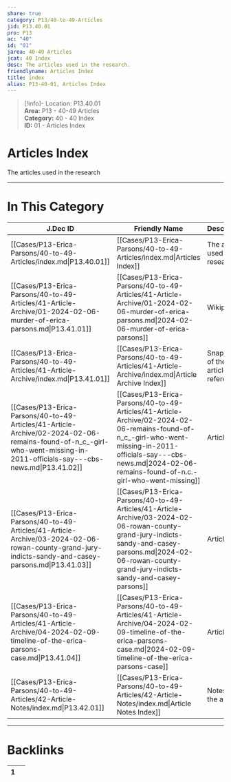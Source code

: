 ```yaml
---  
share: true  
category: P13/40-to-49-Articles  
jid: P13.40.01  
pro: P13  
ac: "40"  
id: "01"  
jarea: 40-49 Articles  
jcat: 40 Index  
desc: The articles used in the research.  
friendlyname: Articles Index  
title: index  
alias: P13-40-01, Articles Index  
---  
```

  
>[!info]- Location: P13.40.01  
>**Area:** P13 - 40-49 Articles  
>**Category:** 40 - 40 Index  
>**ID:** 01 - Articles Index  
  
# Articles Index  
  
The articles used in the research  
  
  
  
---  
# In This Category  
  
| J.Dec ID                                                                                                                                                                  | Friendly Name                                                                                                                                                                                                          | Description                           |  
| ------------------------------------------------------------------------------------------------------------------------------------------------------------------------- | ---------------------------------------------------------------------------------------------------------------------------------------------------------------------------------------------------------------------- | ------------------------------------- |  
| [[Cases/P13-Erica-Parsons/40-to-49-Articles/index.md\|P13.40.01]]                                                                                                         | [[Cases/P13-Erica-Parsons/40-to-49-Articles/index.md\|Articles Index]]                                                                                                                                                 | The articles used in the research.    |  
| [[Cases/P13-Erica-Parsons/40-to-49-Articles/41-Article-Archive/01-2024-02-06-murder-of-erica-parsons.md\|P13.41.01]]                                                      | [[Cases/P13-Erica-Parsons/40-to-49-Articles/41-Article-Archive/01-2024-02-06-murder-of-erica-parsons.md\|2024-02-06-murder-of-erica-parsons]]                                                                          | Wikipedia                             |  
| [[Cases/P13-Erica-Parsons/40-to-49-Articles/41-Article-Archive/index.md\|P13.41.01]]                                                                                      | [[Cases/P13-Erica-Parsons/40-to-49-Articles/41-Article-Archive/index.md\|Article Archive Index]]                                                                                                                       | Snapshots of the articles referenced. |  
| [[Cases/P13-Erica-Parsons/40-to-49-Articles/41-Article-Archive/02-2024-02-06-remains-found-of-n_c_-girl-who-went-missing-in-2011-officials-say---cbs-news.md\|P13.41.02]] | [[Cases/P13-Erica-Parsons/40-to-49-Articles/41-Article-Archive/02-2024-02-06-remains-found-of-n_c_-girl-who-went-missing-in-2011-officials-say---cbs-news.md\|2024-02-06-remains-found-of-n.c.-girl-who-went-missing]] | Article                               |  
| [[Cases/P13-Erica-Parsons/40-to-49-Articles/41-Article-Archive/03-2024-02-06-rowan-county-grand-jury-indicts-sandy-and-casey-parsons.md\|P13.41.03]]                      | [[Cases/P13-Erica-Parsons/40-to-49-Articles/41-Article-Archive/03-2024-02-06-rowan-county-grand-jury-indicts-sandy-and-casey-parsons.md\|2024-02-06-rowan-county-grand-jury-indicts-sandy-and-casey-parsons]]          | Article                               |  
| [[Cases/P13-Erica-Parsons/40-to-49-Articles/41-Article-Archive/04-2024-02-09-timeline-of-the-erica-parsons-case.md\|P13.41.04]]                                           | [[Cases/P13-Erica-Parsons/40-to-49-Articles/41-Article-Archive/04-2024-02-09-timeline-of-the-erica-parsons-case.md\|2024-02-09-timeline-of-the-erica-parsons-case]]                                                    | Article                               |  
| [[Cases/P13-Erica-Parsons/40-to-49-Articles/42-Article-Notes/index.md\|P13.42.01]]                                                                                        | [[Cases/P13-Erica-Parsons/40-to-49-Articles/42-Article-Notes/index.md\|Article Notes Index]]                                                                                                                           | Notes for the articles.               |  
  
  
---  
# Backlinks  
<div><table class="dataview table-view-table"><thead class="table-view-thead"><tr class="table-view-tr-header"><th class="table-view-th"><span></span><span class="dataview small-text">1</span></th><th class="table-view-th"><span></span></th></tr></thead><tbody class="table-view-tbody"></tbody></table></div>